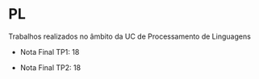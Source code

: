 # PL
Trabalhos realizados no âmbito da UC de Processamento de Linguagens
* Nota Final TP1: 18

* Nota Final TP2: 18

